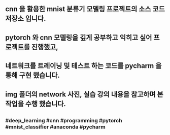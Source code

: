 ##
## cnn 을 활용한 mnist 분류기 모델링 프로젝트의 소스 코드 저장소 입니다.
## pytorch 와 cnn 모델링을 깊게 공부하고 익히고 싶어 프로젝트를 진행했고,
## 네트워크를 트레이닝 및 테스트 하는 코드를 pycharm 을 통해 구현 했습니다.
## img 폴더의 network 사진, 실습 강의 내용을 참고하며 본 작업을 수행 했습니다.
##
### #deep_learning #cnn #programming #pytorch #mnist_classifier #anaconda #pycharm
##
